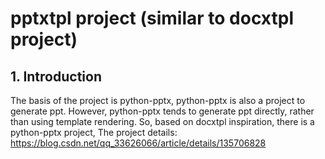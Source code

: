 # pptxtpl project (similar to docxtpl project)
## 1. Introduction
The basis of the project is python-pptx, python-pptx is also a project to generate ppt.
However, python-pptx tends to generate ppt directly, rather than using template rendering.
So, based on docxtpl inspiration, there is a python-pptx project,
The project details: https://blog.csdn.net/qq_33626066/article/details/135706828
